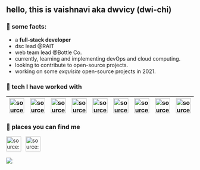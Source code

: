 ## hello, this is vaishnavi aka dwvicy (dwi-chi) 

### 🍕 some facts:</b>

- a **full-stack developer** </br>
- dsc lead @RAIT
- web team lead @Bottle Co.
- currently, learning and implementing devOps and cloud computing.
- looking to contribute to open-source projects.
- working on some _exquisite_ open-source projects in 2021.

### 🍕 tech I have worked with

| <a href="https://imgur.com/gnK58k4"><img src="https://i.imgur.com/gnK58k4.png" width=40px height=40px title="source: imgur.com" /></a> | <a href="https://imgur.com/clwEy83"><img src="https://i.imgur.com/clwEy83.png" width=40px height=40px title="source: imgur.com" /></a>| <a href="https://imgur.com/FyjNoMz"><img src="https://i.imgur.com/FyjNoMz.png" width=40px height=40px title="source: imgur.com" /></a>| <a href="https://imgur.com/K9QhQo1"><img src="https://i.imgur.com/K9QhQo1.png" width=40px height=40px title="source: imgur.com" /></a> | <a href="https://imgur.com/t9qP4pO"><img src="https://i.imgur.com/t9qP4pO.png" width=40px height=40px title="source: imgur.com" /></a> | <a href="https://imgur.com/qek0Wu5"><img src="https://i.imgur.com/qek0Wu5.png"  width=40px height=40px title="source: imgur.com" /></a>|<a href="https://imgur.com/HAUhZ5J"><img src="https://i.imgur.com/HAUhZ5J.png"  width=40px height=40px title="source: imgur.com" /></a> |<a href="https://imgur.com/M7g6J8l"><img src="https://i.imgur.com/M7g6J8l.png"  width=40px height=40px title="source: imgur.com" /></a> |<a href="https://imgur.com/jITS8FU"><img src="https://i.imgur.com/jITS8FU.png"  width=40px height=40px title="source: imgur.com" /></a> |<a href="https://imgur.com/HFneKWs"><img src="https://i.imgur.com/HFneKWs.png"  width=40px height=40px title="source: imgur.com" /></a> | <a href="https://imgur.com/OH4Wg9Z"><img src="https://i.imgur.com/OH4Wg9Z.png" width=40px height=40px title="source: imgur.com" /></a>| <a href="https://imgur.com/lXJTXTM"><img src="https://i.imgur.com/lXJTXTM.png" width=40px height=40px  title="source: imgur.com" /></a>
| --- | ---|---|---|---|---|---|---|---|---|---|---|

### 🍕 places you can find me
<a href="https://linkedin.com/in/dwvicy"><img src="https://i.imgur.com/kF9HMpz.png" width=40px height=40px title="source: imgur.com" /></a> &nbsp;  <a href="https://twitter.com/dwivivivi"><img src="https://i.imgur.com/G7yTDHP.png" width=40px height=40px title="source: imgur.com" /></a>

![](https://komarev.com/ghpvc/?username=dwvicy&style=plastic&label=Stalker+Alert) <br>

